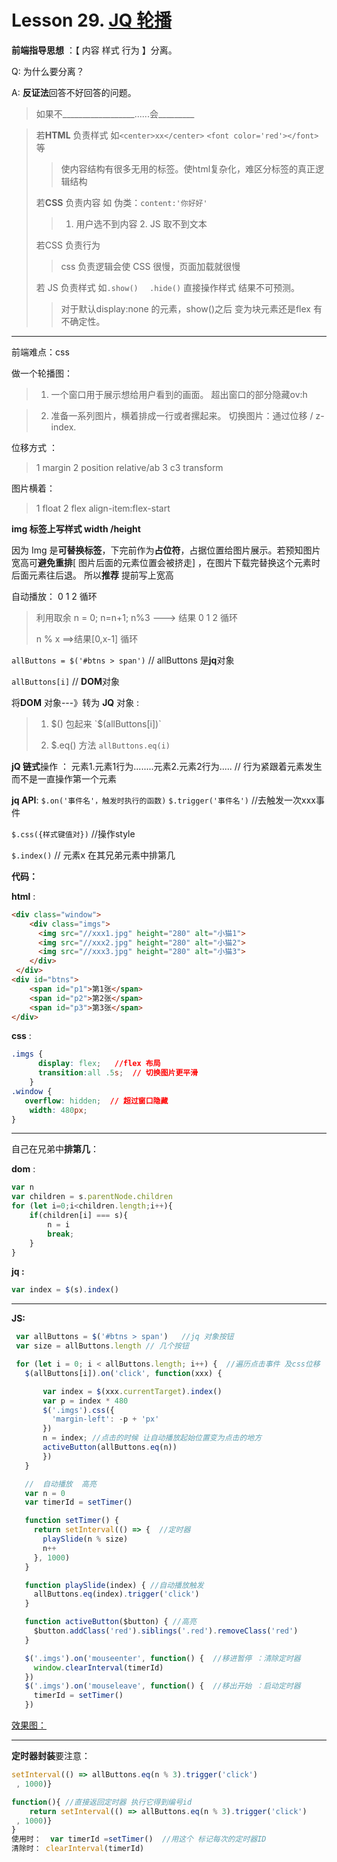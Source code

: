 # Lesson 29. [JQ 轮播](http://js.jirengu.com/rokebotizo/2/edit?html,js,output)

**前端指导思想** ：【 内容  样式 行为 】分离。

Q:    为什么要分离？ 

A: **反证法**回答不好回答的问题。

> 如果不__________________......会_________

> 若**HTML** 负责样式  如`<center>xx</center>`  `<font color='red'></font>` 等
>
> > 使内容结构有很多无用的标签。使html复杂化，难区分标签的真正逻辑结构
>
> 若**CSS**  负责内容 如 伪类：`content:'你好好'` 
>
> > 1. 用户选不到内容 2. JS 取不到文本
>
> 若CSS 负责行为
>
> > css 负责逻辑会使 CSS 很慢，页面加载就很慢
>
> 若 JS 负责样式 如`.show()  ` `.hide()`   直接操作样式 结果不可预测。
>
> > 对于默认display:none 的元素，show()之后 变为块元素还是flex 有不确定性。

---

前端难点：css



做一个轮播图：  

> 1. 一个窗口用于展示想给用户看到的画面。 超出窗口的部分隐藏ov:h

> 2. 准备一系列图片，横着排成一行或者摞起来。 切换图片：通过位移 / z-index.

位移方式 ：

> 1 margin  2 position relative/ab  3 c3 transform

图片横着：

> 1 float  2 flex align-item:flex-start



**img 标签上写样式 width /height**

因为 Img 是**可替换标签**，下完前作为**占位符**，占据位置给图片展示。若预知图片宽高可**避免重排**[ 图片后面的元素位置会被挤走] ，在图片下载完替换这个元素时后面元素往后退。  所以**推荐** 提前写上宽高



自动播放： 0  1  2 循环 

> 利用取余  n = 0; n=n+1; n%3 ---> 结果 0 1 2 循环
>
> n % x ==>结果[0,x-1] 循环



`allButtons = $('#btns > span')`  // allButtons 是**jq**对象

`allButtons[i]` // **DOM**对象

将**DOM** 对象---》转为 **JQ** 对象 :

> 1. $() 包起来  `$(allButtons[i])`
>
> 2. $.eq() 方法  `allButtons.eq(i)`



**jQ 链式**操作 ： 元素1.元素1行为........元素2.元素2行为.....  // 行为紧跟着元素发生 而不是一直操作第一个元素

**jq API**:  `$.on('事件名'，触发时执行的函数)`  `$.trigger('事件名')` //去触发一次xxx事件

`$.css({样式键值对})`  //操作style 

`$.index()` // 元素x 在其兄弟元素中排第几



**代码：**

**html** :

``` html
<div class="window">
    <div class="imgs">
      <img src="//xxx1.jpg" height="280" alt="小猫1">
      <img src="//xxx2.jpg" height="280" alt="小猫2">
      <img src="//xxx3.jpg" height="280" alt="小猫3">
    </div>
 </div>
<div id="btns">
    <span id="p1">第1张</span>
    <span id="p2">第2张</span>
    <span id="p3">第3张</span>
</div>

```



**css** : 

``` css
.imgs {      
      display: flex;   //flex 布局
      transition:all .5s;  // 切换图片更平滑
    }
.window {
   overflow: hidden;  // 超过窗口隐藏
    width: 480px;
}
```



---

自己在兄弟中**排第几**：

**dom** :

``` javascript
var n 
var children = s.parentNode.children
for (let i=0;i<children.length;i++){
    if(children[i] === s){
        n = i
        break;
    }
}
```

**jq :**

``` javascript
var index = $(s).index()
```

---

**JS:**

``` javascript
 var allButtons = $('#btns > span')   //jq 对象按钮
 var size = allButtons.length // 几个按钮

 for (let i = 0; i < allButtons.length; i++) {  //遍历点击事件 及css位移
   $(allButtons[i]).on('click', function(xxx) {

       var index = $(xxx.currentTarget).index()
       var p = index * 480
       $('.imgs').css({
         'margin-left': -p + 'px'
       })
       n = index; //点击的时候 让自动播放起始位置变为点击的地方
       activeButton(allButtons.eq(n))
       })
   }

   //  自动播放  高亮
   var n = 0
   var timerId = setTimer()

   function setTimer() {
     return setInterval(() => {  //定时器
       playSlide(n % size)
       n++
     }, 1000)
   }

   function playSlide(index) { //自动播放触发
     allButtons.eq(index).trigger('click')
   }

   function activeButton($button) { //高亮
     $button.addClass('red').siblings('.red').removeClass('red')
   }

   $('.imgs').on('mouseenter', function() {  //移进暂停 ：清除定时器
     window.clearInterval(timerId)
   })
   $('.imgs').on('mouseleave', function() {  //移出开始 ：启动定时器
     timerId = setTimer()
   })
```

[效果图：](http://js.jirengu.com/zefuv/11/edit?html,js,output)

---

**定时器封装**要注意：

``` javascript
setInterval(() => allButtons.eq(n % 3).trigger('click')
 , 1000)}

function(){ //直接返回定时器 执行它得到编号id
    return setInterval(() => allButtons.eq(n % 3).trigger('click')
 , 1000)}
}
使用时：  var timerId =setTimer()  //用这个 标记每次的定时器ID
清除时： clearInterval(timerId)   
```

